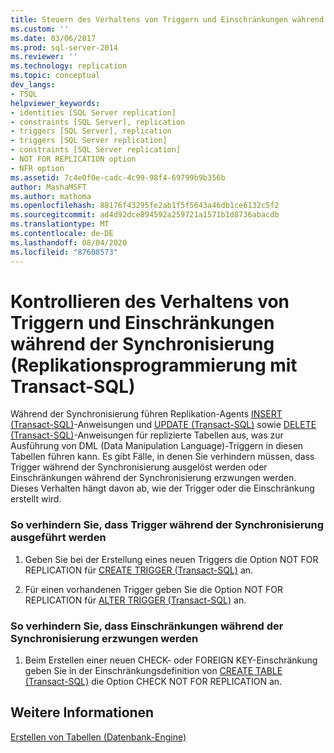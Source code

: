 ```yaml
---
title: Steuern des Verhaltens von Triggern und Einschränkungen während der Synchronisierung (Replikations Programmierung mit Transact-SQL) | Microsoft-Dokumentation
ms.custom: ''
ms.date: 03/06/2017
ms.prod: sql-server-2014
ms.reviewer: ''
ms.technology: replication
ms.topic: conceptual
dev_langs:
- TSQL
helpviewer_keywords:
- identities [SQL Server replication]
- constraints [SQL Server], replication
- triggers [SQL Server], replication
- triggers [SQL Server replication]
- constraints [SQL Server replication]
- NOT FOR REPLICATION option
- NFR option
ms.assetid: 7c4e0f0e-cadc-4c99-98f4-69799b9b356b
author: MashaMSFT
ms.author: mathoma
ms.openlocfilehash: 88176f43295fe2ab1f5f5643a46db1ce6132c5f2
ms.sourcegitcommit: ad4d92dce894592a259721a1571b1d8736abacdb
ms.translationtype: MT
ms.contentlocale: de-DE
ms.lasthandoff: 08/04/2020
ms.locfileid: "87608573"
---
```

# <a name="control-the-behavior-of-triggers-and-constraints-during-synchronization-replication-transact-sql-programming"></a>Kontrollieren des Verhaltens von Triggern und Einschränkungen während der Synchronisierung (Replikationsprogrammierung mit Transact-SQL)
  Während der Synchronisierung führen Replikation-Agents [INSERT &#40;Transact-SQL&#41;](/sql/t-sql/statements/insert-transact-sql)-Anweisungen und [UPDATE &#40;Transact-SQL&#41;](/sql/t-sql/queries/update-transact-sql) sowie [DELETE &#40;Transact-SQL&#41;](/sql/t-sql/statements/delete-transact-sql)-Anweisungen für replizierte Tabellen aus, was zur Ausführung von DML (Data Manipulation Language)-Triggern in diesen Tabellen führen kann. Es gibt Fälle, in denen Sie verhindern müssen, dass Trigger während der Synchronisierung ausgelöst werden oder Einschränkungen während der Synchronisierung erzwungen werden. Dieses Verhalten hängt davon ab, wie der Trigger oder die Einschränkung erstellt wird.  
  
### <a name="to-prevent-triggers-from-executing-during-synchronization"></a>So verhindern Sie, dass Trigger während der Synchronisierung ausgeführt werden  
  
1.  Geben Sie bei der Erstellung eines neuen Triggers die Option NOT FOR REPLICATION für [CREATE TRIGGER &#40;Transact-SQL&#41;](/sql/t-sql/statements/create-trigger-transact-sql) an.  
  
2.  Für einen vorhandenen Trigger geben Sie die Option NOT FOR REPLICATION für [ALTER TRIGGER &#40;Transact-SQL&#41;](/sql/t-sql/statements/alter-trigger-transact-sql) an.  
  
### <a name="to-prevent-constraints-from-being-enforced-during-synchronization"></a>So verhindern Sie, dass Einschränkungen während der Synchronisierung erzwungen werden  
  
1.  Beim Erstellen einer neuen CHECK- oder FOREIGN KEY-Einschränkung geben Sie in der Einschränkungsdefinition von [CREATE TABLE &#40;Transact-SQL&#41;](/sql/t-sql/statements/create-table-transact-sql) die Option CHECK NOT FOR REPLICATION an.  
  
## <a name="see-also"></a>Weitere Informationen  
 [Erstellen von Tabellen &#40;Datenbank-Engine&#41;](../tables/create-tables-database-engine.md)  
  
  
